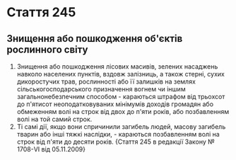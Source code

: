 Cтаття 245
====
Знищення або пошкодження об'єктів рослинного світу
----
1. Знищення або пошкодження лісових масивів, зелених насаджень навколо населених пунктів, вздовж залізниць, а також стерні, сухих дикоростучих трав, рослинності або її залишків на землях сільськогосподарського призначення вогнем чи іншим загальнонебезпечним способом -
караються штрафом від трьохсот до п'ятисот неоподатковуваних мінімумів доходів громадян або обмеженням волі на строк від двох до п'яти років, або позбавленням волі на той самий строк.
2. Ті самі дії, якщо вони спричинили загибель людей, масову загибель тварин або інші тяжкі наслідки, -
караються позбавленням волі на строк від п'яти до десяти років.
{Стаття 245 в редакції Закону № 1708-VI від 05.11.2009}
